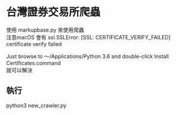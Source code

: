 # 台灣證券交易所爬蟲

使用 markupbase.py 來使用爬蟲  
注意macOS 會有 ssl.SSLError: [SSL: CERTIFICATE_VERIFY_FAILED] certificate verify failed   

Just browse to ～/Applications/Python 3.6 and double-click Install Certificates.command  
就可以解決  

## 執行
python3 new_crawler.py
